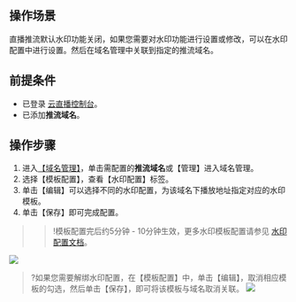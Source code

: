 ## 操作场景

直播推流默认水印功能关闭，如果您需要对水印功能进行设置或修改，可以在水印配置中进行设置。然后在域名管理中关联到指定的推流域名。

## 前提条件

- 已登录 [云直播控制台](https://console.cloud.tencent.com/live)。
- 已添加**推流域名**。

## 操作步骤

1.	进入[【域名管理】](https://console.cloud.tencent.com/live/domainmanage)，单击需配置的**推流域名**或【管理】进入域名管理。
2.	选择【模板配置】，查看【水印配置】标签。
3.	单击【编辑】可以选择不同的水印配置，为该域名下播放地址指定对应的水印模板。
4.	单击【保存】即可完成配置。

>>!模板配置完后约5分钟 - 10分钟生效，更多水印模板配置请参见 [水印配置文档]( https://cloud.tencent.com/document/product/267/20387)。

![](https://main.qcloudimg.com/raw/6b88eb27344c48879151cde3f39ee668.png)
>?如果您需要解绑水印配置，在【模板配置】中，单击【编辑】，取消相应模板的勾选，然后单击【保存】，即可将该模板与域名取消关联。
![](https://main.qcloudimg.com/raw/c54370eb8282b2815d660c49f4b1a280.png)
